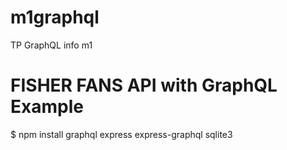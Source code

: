 # m1graphql
TP GraphQL info m1

# FISHER FANS API with GraphQL Example

$ npm install graphql express express-graphql sqlite3